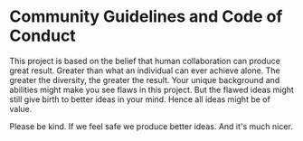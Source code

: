 # Community Guidelines and Code of Conduct

This project is based on the belief that human collaboration can produce great result. Greater than what an individual can ever achieve alone. The greater the diversity, the greater the result. Your unique background and abilities might make you see flaws in this project. But the flawed ideas might still give birth to better ideas in your mind. Hence all ideas might be of value.

Please be kind. If we feel safe we produce better ideas. And it's much nicer.

